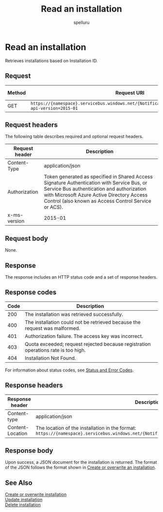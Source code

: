 ﻿---
title: "Read an installation"
ms.custom: ""
ms.date: "2019-04-05"
ms.prod: "azure"
ms.reviewer: ""
ms.service: "notification-hubs"
ms.suite: ""
ms.tgt_pltfrm: ""
ms.topic: "reference"
author: "spelluru"
ms.author: "spelluru"
manager: "timlt"

---

# Read an installation
Retrieves installations based on Installation ID.

## Request

| Method | Request URI | HTTP version |
| ------ | ----------- | ------------ | 
|  GET | `https://{namespace}.servicebus.windows.net/{NotificationHub}/installations/{id}?api-version=2015-01` | HTTP/1.1 |


## Request headers

The following table describes required and optional request headers.

| Request header | Description | 
| -------------- | ----------- | 
| Content-Type | application/json |
| Authorization | Token generated as specified in Shared Access Signature Authentication with Service Bus, or Service Bus authentication and authorization with Microsoft Azure Active Directory Access Control (also known as Access Control Service or ACS). |
| x-ms-version | 2015-01 |



## Request body

None.

## Response

The response includes an HTTP status code and a set of response headers.

## Response codes

| Code | Description |
| ---- | ----------- | 
| 200 | The installation was retrieved successfully. |
| 400 | The installation could not be retrieved because the request was malformed. |
| 401 | Authorization failure. The access key was incorrect. |
| 403 |  Quota exceeded; request rejected because registration operations rate is too high. |
| 404 | Installation Not Found. |

For information about status codes, see [Status and Error Codes](/rest/api/storageservices/Common-REST-API-Error-Codes).

## Response headers

| Response header | Description |
| --------------- | ----------- | 
| Content-type | application/json |
| Content-Location | The location of the installation in the format: `https://{namespace}.servicebus.windows.net/{NotificationHub}/installations/<installationId>` |

## Response body

Upon success, a JSON document for the installation is returned. The format of the JSON follows the format shown in [Create or overwrite an installation](create-overwrite-installation.md).

## See Also

[Create or overwrite installation](create-overwrite-installation.md)  
[Update installation](update-installation.md)  
[Delete installation](delete-installation.md)

